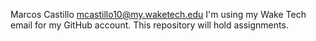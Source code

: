 Marcos Castillo
mcastillo10@my.waketech.edu
I'm using my Wake Tech email for my GitHub account.
This repository will hold assignments.